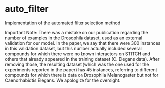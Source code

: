 # auto_filter
Implementation of the automated filter selection method

Important Note: There was a mistake on our publication regarding the number of examples in the Drosophila dataset, used as an external validation for our model. In the paper, we say that there were 300 instances in this validation dataset, but this number actually included several compounds for which there were no known interactors on STITCH and others that already appeared in the training dataset (C. Elegans data). After removing those, the resulting dataset (which was the one used for the experiments reported in the paper) has 45 instances, referring to different compounds for which there is data on Drosophila Melanogaster but not for Caenorhabidtis Elegans. We apologize for the oversight.
